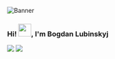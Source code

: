 ![Banner](https://media.giphy.com/media/JIX9t2j0ZTN9S/giphy.gif)

### Hi! <img src="https://raw.githubusercontent.com/MartinHeinz/MartinHeinz/master/wave.gif" width="30px">, I'm Bogdan Lubinskyj

[![](https://img.shields.io/badge/-@ssashha-informational?style=flat&logo=instagram&logoColor=#C222AD&color=2bbc8a)](https://www.instagram.com/b.lubinskyj/)
[![](https://img.shields.io/badge/-Oleksandr%20Dzindziura-blue?style=flat-round&logo=Linkedin&logoColor=white&link=https://www.linkedin.com/in/ssashha/)](https://www.linkedin.com/in/bogdan-lubinskyj-06a927199/)
